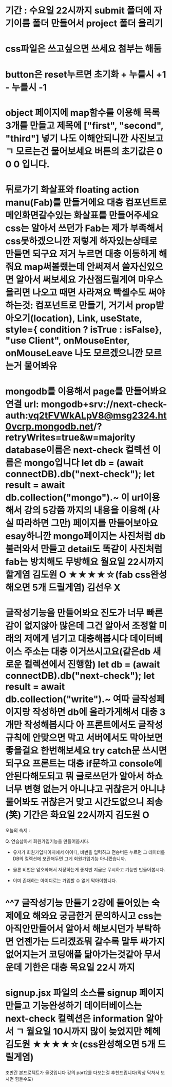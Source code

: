 기간 : 수요일 22시까지
submit 폴더에 자기이름 폴더 만들어서 project 폴더 올리기
=
css파일은 쓰고싶으면 쓰세요 첨부는 해둠
=
button은 reset누르면 초기화 + 누를시 +1 - 누를시 -1
=
object 페이지에 map함수를 이용해 목록 3개를 만들고 제목에 ["first", "second", "third"] 넣기
나도 이해안되니깐 사진보고 ㄱ 모르는건 물어보세요
버튼의 초기값은 0 0 0 입니다.
=
뒤로가기 화살표와
floating action manu(Fab)를 만들거에요
대충 컴포넌트로 메인화면갈수있는 화살표를 만들어주세요 css는 알아서 쓰던가
Fab는 제가 부족해서 css못하겠으니깐 저렇게 하자있는상태로 만들면 되구요
저거 누르면 대충 이동하게 해줘요 map써볼랬는데 안써져서 쓸자신있으면
알아서 써보세요 가산점드릴게여 마우스 올리면 나오고 때면 사라져요 빡셀수도
써야하는것: 컴포넌트로 만들기, 거기서 prop받아오기(location), Link, useState, style={ condition ? isTrue : isFalse}, "use Client", onMouseEnter, onMouseLeave
나도 모르겠으니깐 모르는거 물어봐유
=
mongodb를 이용해서 page를 만들어봐요
연결 url: mongodb+srv://next-check-auth:vq2tFVWkALpV8@msg2324.ht0vcrp.mongodb.net/?retryWrites=true&w=majority
database이름은 next-check 컬렉션 이름은 mongo입니다
let db = (await connectDB).db("next-check");
let result = await db.collection("mongo").~
이 url이용해서 강의 5강쯤 까지의 내용을 이용해 (사실 따라하면 그만) 페이지를 만들어보아요 esay하니깐
mongo페이지는 사진처럼 db불러와서 만들고
detail도 똑같이 사진처럼
fab는 방치해도 무방해요
월요일 22시까지 할게염
김도원 O ★★★★☆(fab css완성해오면 5개 드릴게염)
김선우 X
=
글작성기능을 만들어봐요 진도가 너무 빠른감이 없지않아 많은데 그건 알아서 조정할 미래의 저에게 넘기고 대충해봅시다
데이터베이스 주소는 대충 이거쓰시고요(같은db 새로운 컬렉션에서 진행함)
let db = (await connectDB).db("next-check");
let result = await db.collection("write").~
여따 글작성페이지랑 작성하면 db에 올라가게해서 대충 3개만 작성해봅시다
아 프론트에서도 글작성 규칙에 안맞으면 막고 서버에서도 막아보면 좋을걸요 한번해보세요
try catch문 쓰시면되구요 프론트는 대충 if문하고 console에 안된다해도되고 뭐 글로쓰던가 알아서 하쇼
너무 변형 없는거 아니냐고 귀찮은거 아니냐 물어봐도 귀찮은거 맞고 시간도없으니 죄송(笑)
기간은 화요일 22시까지
김도원 O
=
오늘의 숙제 :

Q. 연습삼아서 회원가입기능을 만들어옵시다.

-   유저가 회원가입페이지에서 아이디, 비번을 입력하고 전송버튼 누르면 그 데이터를 DB의 컬렉션에 보관해두면 그게 회원가입기능 아니겠습니까.

-   물론 비번은 암호화해서 저장하는게 좋지만 지금은 무시하고 기능만 만들어봅시다.

-   이미 존재하는 아이디로는 가입할 수 없게 막아야합니다.

^^7 글작성기능 만들기 2강에 들어있는 숙제에요 해와요 궁금한거 문의하시고 css는 아직안만들어서 알아서 해보시던가 부탁하면 언젠가는 드리겠죠뭐 갈수록 말투 싸가지없어지는거 코딩애플 닮아가는것같아 무서운데
기한은 대충 목요일 22시 까지
=
signup.jsx 파일의 소스를 signup 페이지 만들고 기능완성하기 데이터베이스는 next-check 컬렉션은 information
알아서 ㄱ
월요일 10시까지
많이 늦었지만 헤헤
김도원 ★★★★☆(css완성해오면 5개 드릴게염)
=
조만간 본프로젝트가 올것입니다
강의 part2를 다보는걸 추천드립니다(막상 닥쳐서 보시면 힘들수도)

